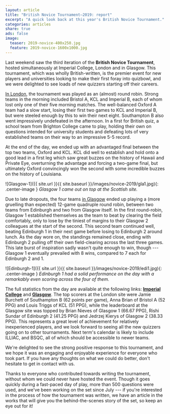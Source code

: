 ```yaml
---
layout: article
title: "British Novice Tournament—2019: report"
excerpt: "A quick look back at this year's British Novice Tournament."
categories: articles
share: true
ads: false
image:
  teaser: 2019-novice-400x250.jpg
  feature: 2019-novice-1600x1000.jpg
---
```


Last weekend saw the third iteration of the **British Novice Tournament**, hosted simultaneously at Imperial College, London and in Glasgow. This tournament, which was wholly British-written, is the premier event for new players and universities looking to make their first foray into quizbowl, and we were delighted to see loads of new quizzers starting off their careers.

[In London](https://hsquizbowl.org/db/tournaments/6127/), the tournament was played as an (almost) round robin. Strong teams in the morning included Bristol A, KCL and Imperial B, each of whom lost only one of their five morning matches. The well-balanced Oxford A team had a slow start, losing their first two games to KCL and Imperial B, but were steeled enough by this to win their next eight. Southampton B also went impressively undefeated in the afternoon. In a first for British quiz, a school team from Brighton College came to play, holding their own on questions intended for university students and defeating lots of very established teams on their way to an impressive 5-5 record. 

At the end of the day, we ended up with an advantaged final between the top two teams, Oxford and KCL. KCL did well to establish and hold onto a good lead in a first leg which saw great buzzes on the history of Hawaii and Private Eye, overturning the advantage and forcing a two-game final, but ultimately Oxford convincingly won the second with some incredible buzzes on the history of Louisiana.

![Glasgow-1]({{ site.url }}{{ site.baseurl }}/images/novice-2019/gla1.jpg){: .center-image }
*Glasgow 1 came out on top at the Scottish site.*

Due to late dropouts, the four teams [in Glasgow](https://hsquizbowl.org/db/tournaments/6135/) ended up playing a (more gruelling than expected) 12-game quadruple round robin, between two teams from Edinburgh and two from Glasgow itself. In the first round-robin, Glasgow 1 established themselves as the team to beat by clearing the field comfortably, only to lose by the tiniest of margins to their Glasgow 2 colleagues at the start of the second. This second team continued well, beating Edinburgh 1 in their next game before losing to Edinburgh 2 around lunch. As the day wore on, the standings remained close, ending with Edinburgh 2 pulling off their own field-clearing across the last three games. This late burst of inspiration sadly wasn't quite enough to win, though --- Glasgow 1 eventually prevailed with 8 wins, compared to 7 each for Edinburgh 2 and 1.

![Edinburgh-1]({{ site.url }}{{ site.baseurl }}/images/novice-2019/edi1.jpg){: .center-image }
*Edinburgh 1 had a solid performance on the day with a remarkably even scoring across the four of them.*

The full statistics from the day are available at the following links: [**Imperial College**](https://hsquizbowl.org/db/tournaments/6127/) and [**Glasgow**](https://hsquizbowl.org/db/tournaments/6135/). The top scorers at the London site were Jamie Burchett of Southampton B (62 points per game), Anna Brian of Bristol A (52 PPG) and Louis Triggs of KCL (51 PPG), while the leaderboard at the Glasgow site was topped by Brian Nieves of Glasgow 1 (66.67 PPG), Rishi Sundar of Edinburgh 2 (41.25 PPG) and Jedrzej Kierys of Glasgow 2 (38.33 PPG). This represents a great level of achievement for relatively inexperienced players, and we look forward to seeing all the new quizzers going on to other tournaments. Next term's calendar is likely to include ILLIAC, and BSQC, all of which should be accessible to newer teams.

We're delighted to see the strong positive response to this tournament, and we hope it was an engaging and enjoyable experience for everyone who took part. If you have any thoughts on what we could do better, don't hesitate to get in contact with us.

Thanks to everyone who contributed towards writing the tournament, without whom we could never have hosted the event. Though it goes quickly during a fast-paced day of play, more than 500 questions were used, and we've been working on the set since July --- if you're interested in the process of how the tournament was written, we have an article in the works that will give you the behind-the-scenes story of the set, so keep an eye out for it!


